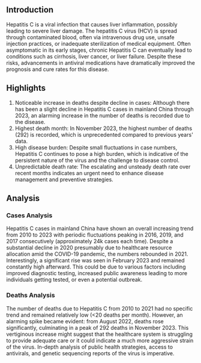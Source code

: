 ## Introduction

Hepatitis C is a viral infection that causes liver inflammation, possibly leading to severe liver damage. The hepatitis C virus (HCV) is spread through contaminated blood, often via intravenous drug use, unsafe injection practices, or inadequate sterilization of medical equipment. Often asymptomatic in its early stages, chronic Hepatitis C can eventually lead to conditions such as cirrhosis, liver cancer, or liver failure. Despite these risks, advancements in antiviral medications have dramatically improved the prognosis and cure rates for this disease.
## Highlights

1. Noticeable increase in deaths despite decline in cases: Although there has been a slight decline in Hepatitis C cases in mainland China through 2023, an alarming increase in the number of deaths is recorded due to the disease.<br/>
2. Highest death month: In November 2023, the highest number of deaths (292) is recorded, which is unprecedented compared to previous years' data.<br/>
3. High disease burden: Despite small fluctuations in case numbers, Hepatitis C continues to pose a high burden, which is indicative of the persistent nature of the virus and the challenge to disease control.<br/>
4. Unpredictable death rate: The escalating and unsteady death rate over recent months indicates an urgent need to enhance disease management and preventive strategies.
## Analysis

### Cases Analysis
Hepatitis C cases in mainland China have shown an overall increasing trend from 2010 to 2023 with periodic fluctuations peaking in 2016, 2019, and 2017 consecutively (approximately 24k cases each time). Despite a substantial decline in 2020 presumably due to healthcare resource allocation amid the COVID-19 pandemic, the numbers rebounded in 2021. Interestingly, a significant rise was seen in February 2023 and remained constantly high afterward. This could be due to various factors including improved diagnostic testing, increased public awareness leading to more individuals getting tested, or even a potential outbreak.

### Deaths Analysis
The number of deaths due to Hepatitis C from 2010 to 2021 had no specific trend and remained relatively low (<20 deaths per month). However, an alarming spike became evident: from August 2022, deaths rose significantly, culminating in a peak of 292 deaths in November 2023. This vertiginous increase might suggest that the healthcare system is struggling to provide adequate care or it could indicate a much more aggressive strain of the virus. In-depth analysis of public health strategies, access to antivirals, and genetic sequencing reports of the virus is imperative.
